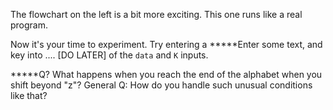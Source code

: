 The flowchart on the left is a bit more exciting. This one runs like a real program. 

Now it's your time to experiment. Try entering a
*****Enter some text, and key into .... [DO LATER] of the `data` and `K` inputs. 

*****Q? What happens when you reach the end of the alphabet when you shift beyond "z"? General Q: How do you handle such unusual conditions like that?

